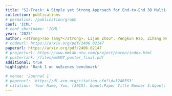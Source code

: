 ```yaml
---
title: "S2-Track: A Simple yet Strong Approach for End-to-End 3D Multi-Object Tracking"
collection: publications
# permalink: /publication/graph
conf: 'ICML'
# conf_shortname: 'ICML'
year: '2025'
author: <strong>Tao Tang*</strong>, Lijun Zhou*, Pengkun Hao, Zihang He, Kalok Ho, Shuo Gu, Zhihui Hao, Haiyang Sun, Kun Zhan, Peng Jia, Xianpeng Lang, Xiaodan Liang
# codeurl: https://arxiv.org/pdf/2406.02147
paperurl: https://arxiv.org/pdf/2406.02147
# projecturl: https://www.mmlab-ntu.com/project/baron/index.html
# posterlink: /files/mmMOT_poster_final.pdf
additional: true
highlight: 'Rank 1 on nuScenes benchmark'

# venue: 'Journal 1'
# paperurl: 'https://dl.acm.org/citation.cfm?id=3240553'
# citation: 'Your Name, You. (2015). &quot;Paper Title Number 3.&quot; <i>Journal 1</i>. 1(3).'
---
```

